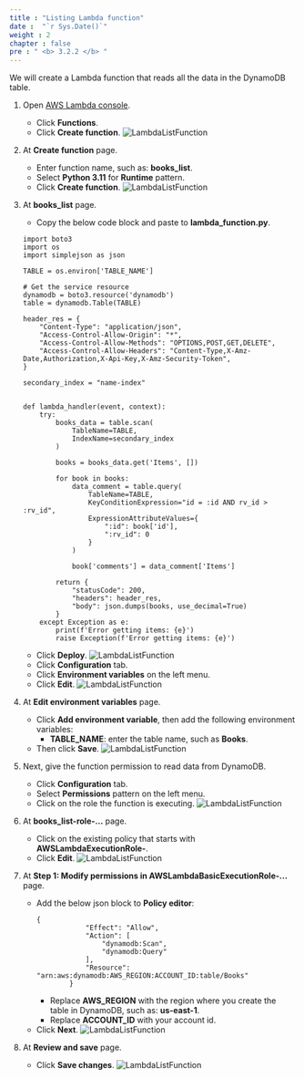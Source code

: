 ```yaml
---
title : "Listing Lambda function"
date :  "`r Sys.Date()`" 
weight : 2
chapter : false
pre : " <b> 3.2.2 </b> "
---
```

We will create a Lambda function that reads all the data in the DynamoDB table.

1. Open [AWS Lambda console](https://ap-southeast-2.console.aws.amazon.com/lambda/home?region=ap-southeast-2#/functions).
    - Click **Functions**.
    - Click **Create function**.
![LambdaListFunction](/000079-Book-store-Book-store-front-end-code-calling-API-Gateway/images/temp/1/33.png?width=90pc)

2. At **Create function** page.
    - Enter function name, such as: **books_list**.
    - Select **Python 3.11** for **Runtime** pattern.
    - Click **Create function**.
![LambdaListFunction](/000079-Book-store-Book-store-front-end-code-calling-API-Gateway/images/temp/1/34.png?width=90pc)

3. At **books_list** page.
    - Copy the below code block and paste to **lambda_function.py**.
    ```
    import boto3
    import os
    import simplejson as json

    TABLE = os.environ['TABLE_NAME']

    # Get the service resource
    dynamodb = boto3.resource('dynamodb')
    table = dynamodb.Table(TABLE)

    header_res = {
        "Content-Type": "application/json",
        "Access-Control-Allow-Origin": "*",
        "Access-Control-Allow-Methods": "OPTIONS,POST,GET,DELETE",
        "Access-Control-Allow-Headers": "Content-Type,X-Amz-Date,Authorization,X-Api-Key,X-Amz-Security-Token",
    }

    secondary_index = "name-index"


    def lambda_handler(event, context):
        try:
            books_data = table.scan(
                TableName=TABLE,
                IndexName=secondary_index
            )

            books = books_data.get('Items', [])

            for book in books:
                data_comment = table.query(
                    TableName=TABLE,
                    KeyConditionExpression="id = :id AND rv_id > :rv_id",
                    ExpressionAttributeValues={
                        ":id": book['id'],
                        ":rv_id": 0
                    }
                )

                book['comments'] = data_comment['Items']

            return {
                "statusCode": 200,
                "headers": header_res,
                "body": json.dumps(books, use_decimal=True)
            }
        except Exception as e:
            print(f'Error getting items: {e}')
            raise Exception(f'Error getting items: {e}')
    ```
    - Click **Deploy**.
  ![LambdaListFunction](/000079-Book-store-Book-store-front-end-code-calling-API-Gateway/images/temp/1/35.png?width=90pc)
    - Click **Configuration** tab.
    - Click **Environment variables** on the left menu.
    - Click **Edit**.
  ![LambdaListFunction](/000079-Book-store-Book-store-front-end-code-calling-API-Gateway/images/temp/1/36.png?width=90pc)

4. At **Edit environment variables** page.
    - Click **Add environment variable**, then add the following environment variables:
      - **TABLE_NAME**: enter the table name, such as **Books**.
    - Then click **Save**.
![LambdaListFunction](/000079-Book-store-Book-store-front-end-code-calling-API-Gateway/images/temp/1/37.png?width=90pc)

5. Next, give the function permission to read data from DynamoDB.
    - Click **Configuration** tab.
    - Select **Permissions** pattern on the left menu.
    - Click on the role the function is executing.
  ![LambdaListFunction](/000079-Book-store-Book-store-front-end-code-calling-API-Gateway/images/temp/1/38.png?width=90pc)

6. At **books_list-role-...** page.
    - Click on the existing policy that starts with **AWSLambdaExecutionRole-**.
    - Click **Edit**.
![LambdaListFunction](/000079-Book-store-Book-store-front-end-code-calling-API-Gateway/images/temp/1/39.png?width=90pc) 

7. At **Step 1: Modify permissions in AWSLambdaBasicExecutionRole-...** page.
    - Add the below json block to **Policy editor**:
      ```
      {
                  "Effect": "Allow",
                  "Action": [
                      "dynamodb:Scan",
                      "dynamodb:Query"
                  ],
                  "Resource": "arn:aws:dynamodb:AWS_REGION:ACCOUNT_ID:table/Books"
              }
      ```
      - Replace **AWS_REGION** with the region where you create the table in DynamoDB, such as: **us-east-1**.
      - Replace **ACCOUNT_ID** with your account id.
    - Click **Next**.
![LambdaListFunction](/000079-Book-store-Book-store-front-end-code-calling-API-Gateway/images/temp/1/40.png?width=90pc)

8. At **Review and save** page.
    - Click **Save changes**.
![LambdaListFunction](/000079-Book-store-Book-store-front-end-code-calling-API-Gateway/images/temp/1/41.png?width=90pc)
    

